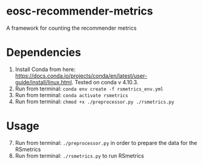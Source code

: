 # eosc-recommender-metrics
A framework for counting the recommender metrics

# Dependencies
1. Install Conda from here: https://docs.conda.io/projects/conda/en/latest/user-guide/install/linux.html. Tested on conda v 4.10.3.
2. Run from terminal: `conda env create -f rsmetrics_env.yml`
3. Run from terminal: `conda activate rsmetrics`
4. Run from terminal: `chmod +x ./preprocessor.py ./rsmetrics.py`

# Usage
7. Run from terminal: `./preprocessor.py` in order to prepare the data for the RSmetrics
8. Run from terminal: `./rsmetrics.py` to run RSmetrics
